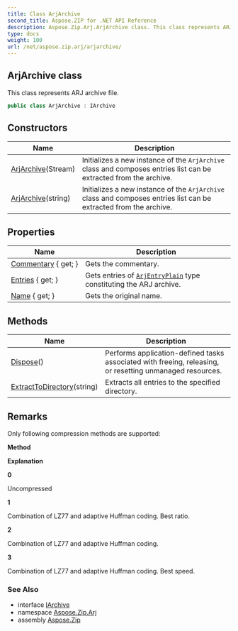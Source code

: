 ```yaml
---
title: Class ArjArchive
second_title: Aspose.ZIP for .NET API Reference
description: Aspose.Zip.Arj.ArjArchive class. This class represents ARJ archive file
type: docs
weight: 100
url: /net/aspose.zip.arj/arjarchive/
---
```

## ArjArchive class

This class represents ARJ archive file.

```csharp
public class ArjArchive : IArchive
```

## Constructors

| Name | Description |
| --- | --- |
| [ArjArchive](arjarchive/#constructor)(Stream) | Initializes a new instance of the `ArjArchive` class and composes entries list can be extracted from the archive. |
| [ArjArchive](arjarchive/#constructor_1)(string) | Initializes a new instance of the `ArjArchive` class and composes entries list can be extracted from the archive. |

## Properties

| Name | Description |
| --- | --- |
| [Commentary](../../aspose.zip.arj/arjarchive/commentary/) { get; } | Gets the commentary. |
| [Entries](../../aspose.zip.arj/arjarchive/entries/) { get; } | Gets entries of [`ArjEntryPlain`](../arjentryplain/) type constituting the ARJ archive. |
| [Name](../../aspose.zip.arj/arjarchive/name/) { get; } | Gets the original name. |

## Methods

| Name | Description |
| --- | --- |
| [Dispose](../../aspose.zip.arj/arjarchive/dispose/)() | Performs application-defined tasks associated with freeing, releasing, or resetting unmanaged resources. |
| [ExtractToDirectory](../../aspose.zip.arj/arjarchive/extracttodirectory/)(string) | Extracts all entries to the specified directory. |

## Remarks

Only following compression methods are supported:

**Method**

**Explanation**

**0**

Uncompressed

**1**

Combination of LZ77 and adaptive Huffman coding. Best ratio.

**2**

Combination of LZ77 and adaptive Huffman coding.

**3**

Combination of LZ77 and adaptive Huffman coding. Best speed.

### See Also

* interface [IArchive](../../aspose.zip/iarchive/)
* namespace [Aspose.Zip.Arj](../../aspose.zip.arj/)
* assembly [Aspose.Zip](../../)


